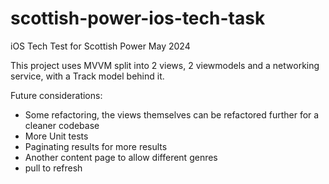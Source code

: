 # scottish-power-ios-tech-task
iOS Tech Test for Scottish Power May 2024

This project uses MVVM split into 2 views, 2 viewmodels and a networking service, with a Track model behind it.

Future considerations:

- Some refactoring, the views themselves can be refactored further for a cleaner codebase
- More Unit tests
- Paginating results for more results
- Another content page to allow different genres
- pull to refresh
  
